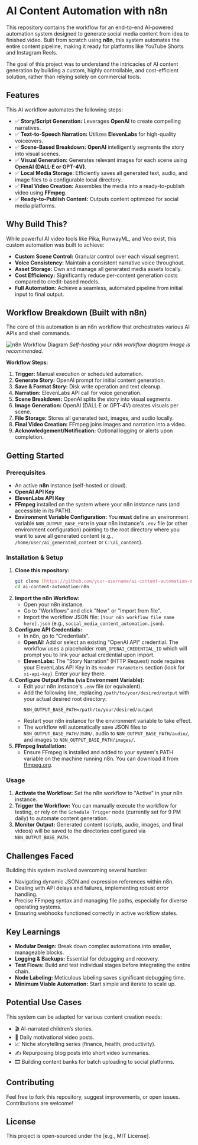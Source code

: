 # AI Content Automation with n8n

This repository contains the workflow for an end-to-end AI-powered automation system designed to generate social media content from idea to finished video. Built from scratch using **n8n**, this system automates the entire content pipeline, making it ready for platforms like YouTube Shorts and Instagram Reels.

The goal of this project was to understand the intricacies of AI content generation by building a custom, highly controllable, and cost-efficient solution, rather than relying solely on commercial tools.

## Features

This AI workflow automates the following steps:

* ✅ **Story/Script Generation:** Leverages **OpenAI** to create compelling narratives.
* ✅ **Text-to-Speech Narration:** Utilizes **ElevenLabs** for high-quality voiceovers.
* ✅ **Scene-Based Breakdown:** **OpenAI** intelligently segments the story into visual scenes.
* ✅ **Visual Generation:** Generates relevant images for each scene using **OpenAI (DALL·E or GPT-4V)**.
* ✅ **Local Media Storage:** Efficiently saves all generated text, audio, and image files to a configurable local directory.
* ✅ **Final Video Creation:** Assembles the media into a ready-to-publish video using **FFmpeg**.
* ✅ **Ready-to-Publish Content:** Outputs content optimized for social media platforms.

## Why Build This?

While powerful AI video tools like Pika, RunwayML, and Veo exist, this custom automation was built to achieve:

* **Custom Scene Control:** Granular control over each visual segment.
* **Voice Consistency:** Maintain a consistent narrative voice throughout.
* **Asset Storage:** Own and manage all generated media assets locally.
* **Cost Efficiency:** Significantly reduce per-content generation costs compared to credit-based models.
* **Full Automation:** Achieve a seamless, automated pipeline from initial input to final output.

## Workflow Breakdown (Built with n8n)

The core of this automation is an n8n workflow that orchestrates various AI APIs and shell commands.

![n8n Workflow Diagram](https://your-image-hosting-service.com/path-to-your-n8n-workflow-screenshot.png)
*Self-hosting your n8n workflow diagram image is recommended.*

**Workflow Steps:**

1.  **Trigger:** Manual execution or scheduled automation.
2.  **Generate Story:** OpenAI prompt for initial content generation.
3.  **Save & Format Story:** Disk write operation and text cleanup.
4.  **Narration:** ElevenLabs API call for voice generation.
5.  **Scene Breakdown:** OpenAI splits the story into visual segments.
6.  **Image Generation:** OpenAI (DALL·E or GPT-4V) creates visuals per scene.
7.  **File Storage:** Stores all generated text, images, and audio locally.
8.  **Final Video Creation:** FFmpeg joins images and narration into a video.
9.  **Acknowledgement/Notification:** Optional logging or alerts upon completion.

## Getting Started

### Prerequisites

* An active **n8n** instance (self-hosted or cloud).
* **OpenAI API Key**
* **ElevenLabs API Key**
* **FFmpeg** installed on the system where your n8n instance runs (and accessible in its PATH).
* **Environment Variable Configuration:** You **must** define an environment variable `N8N_OUTPUT_BASE_PATH` in your n8n instance's `.env` file (or other environment configuration) pointing to the root directory where you want to save all generated content (e.g., `/home/user/ai_generated_content` or `C:\ai_content`).

### Installation & Setup

1.  **Clone this repository:**
    ```bash
    git clone [https://github.com/your-username/ai-content-automation-n8n.git](https://github.com/your-username/ai-content-automation-n8n.git)
    cd ai-content-automation-n8n
    ```
2.  **Import the n8n Workflow:**
    * Open your n8n instance.
    * Go to "Workflows" and click "New" or "Import from file".
    * Import the workflow JSON file: `[Your n8n workflow file name here].json` (e.g., `social_media_content_automation.json`).
3.  **Configure API Credentials:**
    * In n8n, go to "Credentials".
    * **OpenAI:** Add or select an existing "OpenAI API" credential. The workflow uses a placeholder `YOUR_OPENAI_CREDENTIAL_ID` which will prompt you to link your actual credential upon import.
    * **ElevenLabs:** The "Story Narration" (HTTP Request) node requires your ElevenLabs API Key in its `Header Parameters` section (look for `xi-api-key`). Enter your key there.
4.  **Configure Output Paths (via Environment Variable):**
    * Edit your n8n instance's `.env` file (or equivalent).
    * Add the following line, replacing `/path/to/your/desired/output` with your actual desired root directory:
        ```
        N8N_OUTPUT_BASE_PATH=/path/to/your/desired/output
        ```
    * Restart your n8n instance for the environment variable to take effect.
    * The workflow will automatically save JSON files to `N8N_OUTPUT_BASE_PATH/JSON/`, audio to `N8N_OUTPUT_BASE_PATH/audio/`, and images to `N8N_OUTPUT_BASE_PATH/images/`.
5.  **FFmpeg Installation:**
    * Ensure FFmpeg is installed and added to your system's PATH variable on the machine running n8n. You can download it from [ffmpeg.org](https://ffmpeg.org/download.html).

### Usage

1.  **Activate the Workflow:** Set the n8n workflow to "Active" in your n8n instance.
2.  **Trigger the Workflow:** You can manually execute the workflow for testing, or rely on the `Schedule Trigger` node (currently set for 9 PM daily) to automate content generation.
3.  **Monitor Output:** Generated content (scripts, audio, images, and final videos) will be saved to the directories configured via `N8N_OUTPUT_BASE_PATH`.

## Challenges Faced

Building this system involved overcoming several hurdles:

* Navigating dynamic JSON and expression references within n8n.
* Dealing with API delays and failures, implementing robust error handling.
* Precise FFmpeg syntax and managing file paths, especially for diverse operating systems.
* Ensuring webhooks functioned correctly in active workflow states.

## Key Learnings

* **Modular Design:** Break down complex automations into smaller, manageable blocks.
* **Logging & Backups:** Essential for debugging and recovery.
* **Test Flows:** Build and test individual stages before integrating the entire chain.
* **Node Labeling:** Meticulous labeling saves significant debugging time.
* **Minimum Viable Automation:** Start simple and iterate to scale up.

## Potential Use Cases

This system can be adapted for various content creation needs:

* 🎬 AI-narrated children’s stories.
* 💬 Daily motivational video posts.
* 📈 Niche storytelling series (finance, health, productivity).
* ✍️ Repurposing blog posts into short video summaries.
* 🎞️ Building content banks for batch uploading to social platforms.

## Contributing

Feel free to fork this repository, suggest improvements, or open issues. Contributions are welcome!

## License

This project is open-sourced under the [e.g., MIT License].
